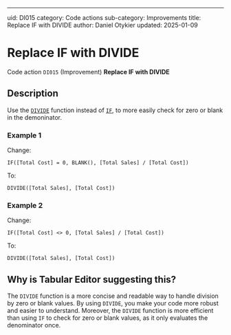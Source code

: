 ---
uid: DI015
category: Code actions
sub-category: Improvements
title: Replace IF with DIVIDE
author: Daniel Otykier
updated: 2025-01-09

# Replace IF with DIVIDE

Code action `DI015` (Improvement) **Replace IF with DIVIDE**

## Description

Use the [`DIVIDE`](https://dax.guide/DIVIDE) function instead of [`IF`](https://dax.guide/IF), to more easily check for zero or blank in the demoninator.

### Example 1

Change:
```dax
IF([Total Cost] = 0, BLANK(), [Total Sales] / [Total Cost])
```
To:
```dax
DIVIDE([Total Sales], [Total Cost])
```

### Example 2

Change:
```dax
IF([Total Cost] <> 0, [Total Sales] / [Total Cost])
```
To:
```dax
DIVIDE([Total Sales], [Total Cost])
```

## Why is Tabular Editor suggesting this?

The `DIVIDE` function is a more concise and readable way to handle division by zero or blank values. By using `DIVIDE`, you make your code more robust and easier to understand. Moreover, the `DIVIDE` function is more efficient than using `IF` to check for zero or blank values, as it only evaluates the denominator once.
